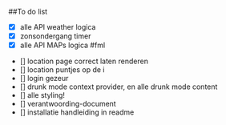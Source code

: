 ##To do list

- [x] alle API weather logica
- [x] zonsondergang timer
- [x] alle API MAPs logica #fml
- [] location page correct laten renderen
- [] location puntjes op de i
- [] login gezeur
- [] drunk mode context provider, en alle drunk mode content
- [] alle styling!
- [] verantwoording-document
- [] installatie handleiding in readme